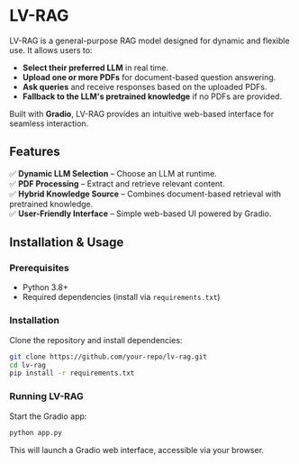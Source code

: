# LV-RAG

LV-RAG is a general-purpose RAG model designed for dynamic and flexible use. It allows users to:

- **Select their preferred LLM** in real time.
- **Upload one or more PDFs** for document-based question answering.
- **Ask queries** and receive responses based on the uploaded PDFs.
- **Fallback to the LLM's pretrained knowledge** if no PDFs are provided.

Built with **Gradio**, LV-RAG provides an intuitive web-based interface for seamless interaction.

## Features
✅ **Dynamic LLM Selection** – Choose an LLM at runtime.  
✅ **PDF Processing** – Extract and retrieve relevant content.  
✅ **Hybrid Knowledge Source** – Combines document-based retrieval with pretrained knowledge.  
✅ **User-Friendly Interface** – Simple web-based UI powered by Gradio.  

## Installation & Usage

### Prerequisites
- Python 3.8+
- Required dependencies (install via `requirements.txt`)

### Installation
Clone the repository and install dependencies:
```bash
git clone https://github.com/your-repo/lv-rag.git
cd lv-rag
pip install -r requirements.txt
```

### Running LV-RAG
Start the Gradio app:
```bash
python app.py
```
This will launch a Gradio web interface, accessible via your browser.
